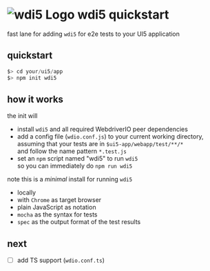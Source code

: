 # ![wdi5 Logo](https://github.com/js-soft/wdi5/raw/main/docs/img/wdi5-logo-small.png) wdi5 quickstart

fast lane for adding `wdi5` for e2e tests to your UI5 application

## quickstart

```js
$> cd your/ui5/app
$> npm init wdi5
```

## how it works

the init will

- install `wdi5` and all required WebdriverIO peer dependencies
- add a config file (`wdio.conf.js`) to your current working directory,  
  assuming that your tests are in `$ui5-app/webapp/test/**/*`  
  and follow the name pattern `*.test.js`
- set an `npm` script named "wdi5" to run `wdi5`  
  so you can immediately do `npm run wdi5`

note this is a _minimal_ install for running `wdi5`

- locally
- with `Chrome` as target browser
- plain JavaScript as notation
- `mocha` as the syntax for tests
- `spec` as the output format of the test results

## next

- [ ] add TS support (`wdio.conf.ts`)

